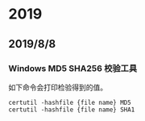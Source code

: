 # 2019

## 2019/8/8

### Windows MD5 SHA256 校验工具

如下命令会打印检验得到的值。

```shell
certutil -hashfile {file name} MD5
certutil -hashfile {file name} SHA1
```
